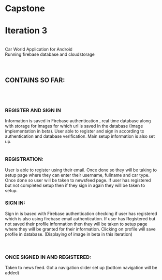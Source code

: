 # Capstone
<h1>Iteration 3</h1> <br>
Car World Application for Android<br>
Running firebase database and cloudstorage<br><br><br>

<h2>CONTAINS SO FAR: <h2><br>
<h3>REGISTER AND SIGN IN</h3> Information is saved in Firebase authentication , real time database along with storage for images for which url is saved in the database (Image implementation in beta). User able to register and sign in according to authentication and database verification. Main setup information is also set up.<br><br>
<h3>REGISTRATION:</h3> User is able to register using their email. Once done so they will be taking to setup page where they can enter their username, fullname and car type. Once done so user will be taken to newsfeed page. If user has registered but not completed setup then if they sign in again they will be taken to setup.
<h3>SIGN IN:</h3> Sign in is based with Firebase authentication checking if user has registered which is also using firebase email authentication. If user has Registered but not saved their profile information then they will be taken to setup page where they will be granted for their information. Clicking on profile will save profile in database. (Displaying of image in beta in this iteration) <br>
<br><br>
<h3>ONCE SIGNED IN AND REGISTERED:</h3>Taken to news feed. Got a navigation slider set up (bottom navigation will be added)
